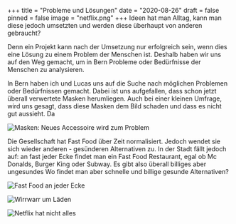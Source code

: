+++
title = "Probleme und Lösungen"
date = "2020-08-26"
draft = false
pinned = false
image = "netflix.png"
+++
Ideen hat man Alltag, kann man diese jedoch umsetzten und werden diese überhaupt von anderen gebraucht? 

Denn ein Projekt kann nach der Umsetzung nur erfolgreich sein, wenn dies eine Lösung zu einem Problem der Menschen ist. Deshalb haben wir uns auf den Weg gemacht, um in Bern Probleme oder Bedürfnisse der Menschen zu analysieren.

In Bern haben ich und Lucas uns auf die Suche nach möglichen Problemen oder Bedürfnissen gemacht. Dabei ist uns aufgefallen, dass schon jetzt überall verwertete Masken herumliegen. Auch bei einer kleinen Umfrage, wird uns gesagt, dass diese Masken dem Bild schaden und dass es nicht gut aussieht. Da

<img src="discarded-masken.png" class="mx-auto d-block" alt="Masken: Neues Accessoire wird zum Problem">

Die Gesellschaft hat Fast Food über Zeit normalisiert. Jedoch wendet sie sich wieder anderen - gesünderen Alternativen zu. In der Stadt fällt jedoch auf: an fast jeder Ecke findet man ein Fast Food Restaurant, egal ob Mc Donalds, Burger King oder Subway. Es gibt also überall billiges aber ungesundes Wo findet man aber schnelle und billige gesunde Alternativen? 

![](mc-wo-ist-healthy-food.png "Fast Food an jeder Ecke")

![](logos.png "Wirrwarr um Läden")

![](netflix.png "Netflix hat nicht alles")